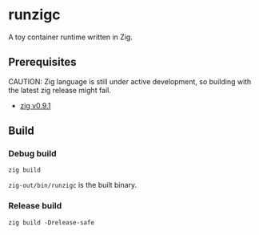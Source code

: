 # runzigc

A toy container runtime written in Zig.

## Prerequisites

CAUTION: Zig language is still under active development, so building with the latest zig release might fail.

- [zig v0.9.1](https://github.com/ziglang/zig/releases/tag/0.9.1)

## Build

### Debug build

```
zig build
```

`zig-out/bin/runzigc` is the built binary.

### Release build

```
zig build -Drelease-safe
```